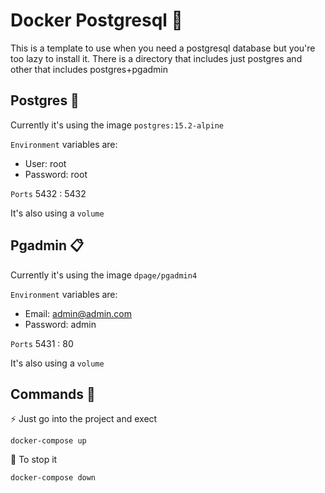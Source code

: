 # Docker Postgresql 🐳
This is a template to use when you need a postgresql database but you're too lazy to install it. There is a directory that includes just postgres and other that includes postgres+pgadmin

## Postgres 🐘
Currently it's using the image `postgres:15.2-alpine`

`Environment` variables are:
- User: root
- Password: root

`Ports` 5432 : 5432

It's also using a `volume`

## Pgadmin 📋

Currently it's using the image `dpage/pgadmin4`

`Environment` variables are:
- Email: admin@admin.com   
- Password: admin

`Ports` 5431 : 80

It's also using a `volume`

## Commands 🚀

⚡ Just go into the project and exect 

```
docker-compose up
```

🛑 To stop it

```
docker-compose down
```
